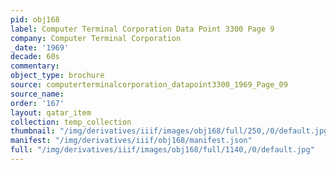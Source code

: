 ```yaml
---
pid: obj168
label: Computer Terminal Corporation Data Point 3300 Page 9
company: Computer Terminal Corporation
_date: '1969'
decade: 60s
commentary: 
object_type: brochure
source: computerterminalcorporation_datapoint3300_1969_Page_09
source_name: 
order: '167'
layout: qatar_item
collection: temp_collection
thumbnail: "/img/derivatives/iiif/images/obj168/full/250,/0/default.jpg"
manifest: "/img/derivatives/iiif/obj168/manifest.json"
full: "/img/derivatives/iiif/images/obj168/full/1140,/0/default.jpg"
---
```

